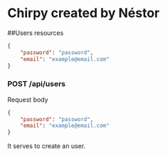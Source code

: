 # Chirpy created by Néstor

##Users resources

```json
{
    "password": "password",
    "email": "example@email.com"
}
```
### POST /api/users

Request body
```json
{
    "password": "password",
    "email": "example@email.com"
}
```

It serves to create an user.
